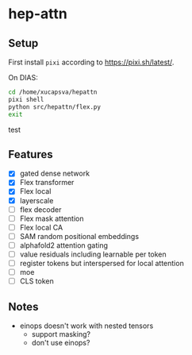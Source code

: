 # hep-attn

## Setup

First install `pixi` according to https://pixi.sh/latest/.

On DIAS: 

```bash
cd /home/xucapsva/hepattn
pixi shell
python src/hepattn/flex.py
exit
```

test



## Features

- [x] gated dense network
- [x] Flex transformer
- [x] Flex local
- [x] layerscale
- [ ] flex decoder
- [ ] Flex mask attention
- [ ] Flex local CA
- [ ] SAM random positional embeddings
- [ ] alphafold2 attention gating
- [ ] value residuals including learnable per token
- [ ] register tokens but interspersed for local attention
- [ ] moe
- [ ] CLS token

## Notes

- einops doesn't work with nested tensors
    - support masking?
    - don't use einops?

